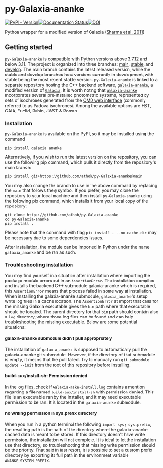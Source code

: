# py-Galaxia-ananke

[![PyPI - Version](https://img.shields.io/pypi/v/galaxia_ananke)](https://pypi.org/project/galaxia-ananke/)[![Documentation Status](https://readthedocs.org/projects/py-galaxia-ananke/badge/?version=latest)](https://py-galaxia-ananke.readthedocs.io/en/latest/?badge=latest)[![DOI](https://zenodo.org/badge/501369954.svg)](https://zenodo.org/badge/latestdoi/501369954)

Python wrapper for a modified version of Galaxia ([Sharma et al. 2011](http://ascl.net/1101.007)).

## Getting started

`py-Galaxia-ananke` is compatible with Python versions above 3.7.12 and below 3.11. The project is organized into three branches: [main](https://github.com/athob/py-Galaxia-ananke/tree/main), [stable](https://github.com/athob/py-Galaxia-ananke/tree/stable), and [develop](https://github.com/athob/py-Galaxia-ananke/tree/develop). The main branch contains the latest released version, while the stable and develop branches host versions currently in development, with stable being the most recent stable version. `py-Galaxia-ananke` is linked to a separate repository hosting the C++ backend software, [`galaxia-ananke`](https://github.com/athob/galaxia-ananke), a modified version of [`Galaxia`](http://ascl.net/1101.007). It is worth noting that [`galaxia-ananke`](https://github.com/athob/galaxia-ananke) incorporates several pre-installed photometric systems, represented by sets of isochrones generated from the [CMD web interface](http://stev.oapd.inaf.it/cgi-bin/cmd) (commonly referred to as Padova isochrones). Among the available options are HST, GAIA, Euclid, Rubin, JWST & Roman.

### Installation

`py-Galaxia-ananke` is available on the PyPI, so it may be installed using the command

    pip install galaxia_ananke

Alternatively, if you wish to run the latest version on the repository, you can use the following pip command, which pulls it directly from the repository's main branch:

    pip install git+https://github.com/athob/py-Galaxia-ananke@main

You may also change the branch to use in the above command by replacing the `main` that follows the `@` symbol. If you prefer, you may clone the repository to your local machine and then install `py-Galaxia-ananke` using the following pip command, which installs it from your local copy of the repository:

    git clone https://github.com/athob/py-Galaxia-ananke
    cd py-Galaxia-ananke
    pip install .

Please note that the command with flag `pip install . --no-cache-dir` may be necessary due to some dependencies issues.

<!-- ***Warning: DO NOT download the repository as a ZIP archive with intention to install it this way, the installation requires the git set up of the repository to propertly install its submodule dependencies.*** -->

After installation, the module can be imported in Python under the name `galaxia_ananke` and be ran as such.

### Troubleshooting installation

You may find yourself in a situation after installation where importing the package module errors out in an `AssertionError`. The installation compiles and installs the backend C++ submodule galaxia-ananke which is required, this `AssertionError` means that process failed in some way at installation. When installing the galaxia-ananke submodule, `galaxia_ananke`'s setup write log files in a cache location. The `AssertionError` at import that calls for the missing Galaxia executable gives the `bin` path where that executable should be located. The parent directory for that `bin` path should contain also a `log` directory, where those log files can be found and can help troubleshooting the missing executable. Below are some potential situations:

#### galaxia-ananke submodule didn't pull appropriately

The installation of `galaxia_ananke` is supposed to automatically pull the galaxia-ananke git submodule. However, if the directory of that submodule is empty, it means that the pull failed. Try to manually run `git submodule update --init` from the root of this repository before installing.

#### build-aux/install-sh: Permission denied

In the log files, check if `Galaxia-make-install.log` contains a mention regarding a file named `build-aux/install-sh` with permission denied. This file is an executable ran by the installer, and it may need executable permission to be ran. It is located in the `galaxia-ananke` submodule.

#### no writing permission in sys.prefix directory

When you run in a python terminal the following `import sys; sys.prefix`, the resulting path is the path of the directory where the galaxia-ananke cached data is meant to be stored. If this directory doesn't have write permission, the installation will not complete. It is ideal to let the installation use that directory, so troubleshooting that missing write permission should be the priority. That said in last resort, it is possible to set a custom prefix directory by exporting its full path in the environment variable `ANANKE_SYSTEM_PREFIX`.
